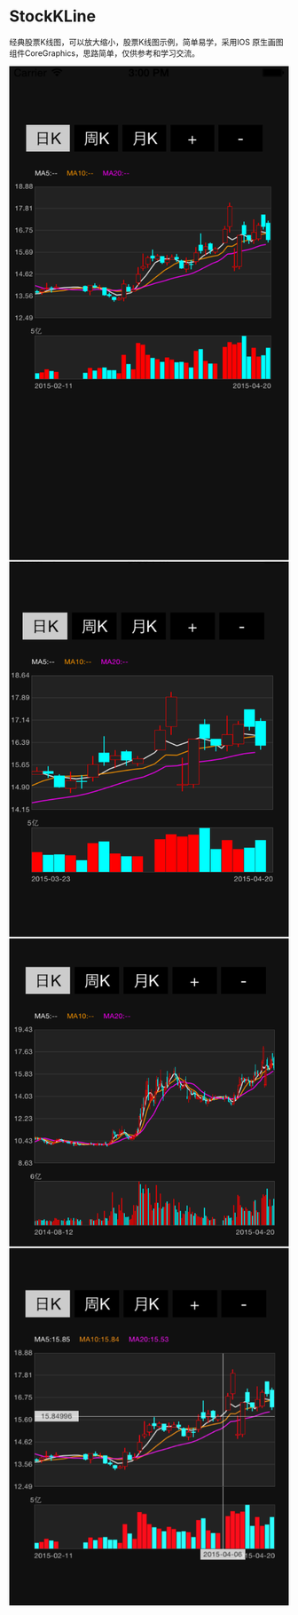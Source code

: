 # StockKLine
经典股票K线图，可以放大缩小，股票K线图示例，简单易学，采用IOS 原生画图组件CoreGraphics，思路简单，仅供参考和学习交流。

![Image text](https://raw.githubusercontent.com/mengmanzbh/img-folder/master/a.png)
![Image text](https://raw.githubusercontent.com/mengmanzbh/img-folder/master/b.png)
![Image text](https://raw.githubusercontent.com/mengmanzbh/img-folder/master/c.png)
![Image text](https://raw.githubusercontent.com/mengmanzbh/img-folder/master/d.png)

